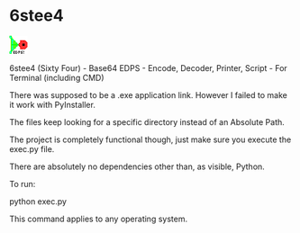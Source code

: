 # 6stee4

![6stee4](icon.ico)

6stee4 (Sixty Four) - Base64 EDPS - Encode, Decoder, Printer, Script - For Terminal (including CMD)

There was supposed to be a .exe application link. However I failed to make it work with PyInstaller.

The files keep looking for a specific directory instead of an Absolute Path.

The project is completely functional though, just make sure you execute the exec.py file.

There are absolutely no dependencies other than, as visible, Python.

To run:

python exec.py

This command applies to any operating system.
